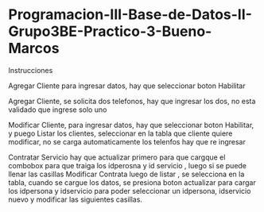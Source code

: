 # Programacion-III-Base-de-Datos-II-Grupo3BE-Practico-3-Bueno-Marcos

Instrucciones

Agregar Cliente para ingresar datos, hay que seleccionar boton Habilitar

Agregar Cliente, se solicita dos telefonos, hay que ingresar los dos, no esta validado que ingrese solo uno

Modificar Cliente, para ingresar datos, hay que seleccionar boton Habilitar, y puego Listar los clientes, 
seleccionar en la tabla que cliente quiere modificar, no se carga automaticamente los telenfos hay que re ingresar

Contratar Servicio hay que actualizar primero para que cargque el combobox para que traiga los idperosna y id servicio , luego si se puede llenar las casillas
Modificar Contrata luego de listar , se selecciona en la tabla, cuando se cargue los datos, se presiona boton actualizar para cargar los idpersona y idservicio
para poder seleccionar un idpersona, idservicio nuevo y modificar las siguientes casillas. 
